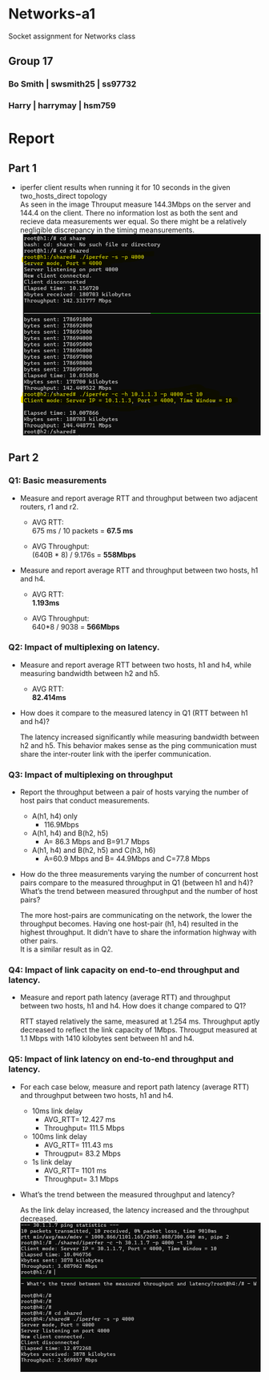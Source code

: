# Networks-a1
Socket assignment for Networks class
## Group 17
### Bo Smith | swsmith25 | ss97732
### Harry    | harrymay  | hsm759

# Report

## Part 1
- iperfer client results when running it for 10 seconds in the given two_hosts_direct topology  
As seen in the image Throuput measure 144.3Mbps on the server and 144.4 on the client. There no information lost as both the sent and recieve data measurements wer equal. So there might be a relatively negligible discrepancy in the timing meansurements.
![Part1 Output](./pt1_throughput_screenshot.png)
## Part 2
### Q1: Basic measurements
- Measure and report average RTT and throughput between two adjacent routers, r1 and r2.  
    - AVG RTT:    
675 ms / 10 packets = **67.5 ms**  
  
    - AVG Throughput:  
(640B * 8) / 9.176s = **558Mbps**  
  
- Measure and report average RTT and throughput between two hosts, h1 and h4.  
    - AVG RTT:  
**1.193ms**  
  
    - AVG Throughput:  
640*8 / 9038 = **566Mbps**  
### Q2: Impact of multiplexing on latency.
-  Measure and report average RTT between two hosts, h1 and h4, while measuring bandwidth between h2 and h5.
    - AVG RTT:    
**82.414ms**  

- How does it compare to the measured latency in Q1 (RTT between h1 and h4)?     
    
    The latency increased significantly while measuring bandwidth between h2 and h5. This behavior makes sense as the ping communication must share the inter-router link with the iperfer communication.

### Q3: Impact of multiplexing on throughput
- Report the throughput between a pair of hosts varying the number of host pairs that conduct measurements.
    - A(h1, h4) only
        - 116.9Mbps
    - A(h1, h4) and B(h2, h5)
        - A= 86.3 Mbps and B=91.7 Mbps
    - A(h1, h4) and B(h2, h5) and C(h3, h6)
        - A=60.9 Mbps and B= 44.9Mbps and C=77.8 Mbps

- How do the three measurements varying the number of concurrent host pairs compare to the measured throughput in Q1 (between h1 and h4)? What’s the trend between measured throughput and the number of host pairs?  
  
    The more host-pairs are communicating on the network, the lower the throughput becomes. Having one host-pair (h1, h4) resulted in the highest throughput. It didn't have to share the information highway with other pairs.  
    It is a similar result as in Q2.
      
### Q4: Impact of link capacity on end-to-end throughput and latency.
- Measure and report path latency (average RTT) and throughput between two hosts, h1 and h4. How does it change compared to Q1?    

    RTT stayed relatively the same, measured at 1.254 ms. Throughput aptly decreased to reflect the link capacity of 1Mbps. Througput measured at 1.1 Mbps with 1410 kilobytes sent between h1 and h4.

### Q5: Impact of link latency on end-to-end throughput and latency.
- For each case below, measure and report path latency (average RTT) and throughput between two hosts, h1 and h4.
    - 10ms link delay  
        - AVG_RTT= 12.427 ms
        - Throughput= 111.5 Mbps
    - 100ms link delay 
        - AVG_RTT= 111.43 ms
        - Througput= 83.2 Mbps
    - 1s link delay  
        - AVG_RTT= 1101 ms
        - Throughput= 3.1 Mbps


- What’s the trend between the measured throughput and latency?  

    As the link delay increased, the latency increased and the throughput decreased.
![P2-Q5 Output](./q5_1sdelay_output.png)